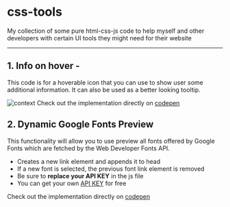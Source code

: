 # css-tools
My collection of some pure html-css-js code to help myself and other developers with certain UI tools they might need for their website

---

## 1. Info on hover - 
This code is for a hoverable icon that you can use to show user some additional information. It can also be used as a better looking tooltip.

![context](https://github.com/4Redcross/css-tools/assets/84060896/dd736667-9b87-481c-a197-b5ee36d2e437)
Check out the implementation directly on [codepen](https://codepen.io/4redcross/pen/LYXOJdq)

## 2. Dynamic Google Fonts Preview
This functionality will allow you to use preview all fonts offered by Google Fonts which are fetched by the Web Developer Fonts API. 
- Creates a new link element and appends it to head
- If a new font is selected, the previous font link element is removed
- Be sure to **replace your API KEY** in the js file
- You can get your own [API KEY](https://developers.google.com/fonts/docs/developer_api) for free

Check out the implementation directly on [codepen](https://codepen.io/4redcross/pen/MWzqVbb)

